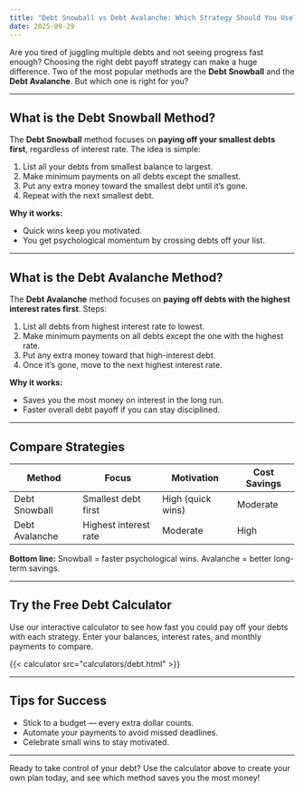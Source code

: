 ```yaml
---
title: "Debt Snowball vs Debt Avalanche: Which Strategy Should You Use?"
date: 2025-09-29
---
```


Are you tired of juggling multiple debts and not seeing progress fast enough? Choosing the right debt payoff strategy can make a huge difference. Two of the most popular methods are the **Debt Snowball** and the **Debt Avalanche**. But which one is right for you?

---

## What is the Debt Snowball Method?

The **Debt Snowball** method focuses on **paying off your smallest debts first**, regardless of interest rate. The idea is simple:

1. List all your debts from smallest balance to largest.
2. Make minimum payments on all debts except the smallest.
3. Put any extra money toward the smallest debt until it’s gone.
4. Repeat with the next smallest debt.

**Why it works:**  
- Quick wins keep you motivated.  
- You get psychological momentum by crossing debts off your list.  

---

## What is the Debt Avalanche Method?

The **Debt Avalanche** method focuses on **paying off debts with the highest interest rates first**. Steps:

1. List all debts from highest interest rate to lowest.
2. Make minimum payments on all debts except the one with the highest rate.
3. Put any extra money toward that high-interest debt.
4. Once it’s gone, move to the next highest interest rate.

**Why it works:**  
- Saves you the most money on interest in the long run.  
- Faster overall debt payoff if you can stay disciplined.

---

## Compare Strategies

| Method          | Focus                 | Motivation           | Cost Savings      |
|-----------------|---------------------|-------------------|----------------|
| Debt Snowball    | Smallest debt first   | High (quick wins)  | Moderate        |
| Debt Avalanche   | Highest interest rate | Moderate           | High            |

**Bottom line:** Snowball = faster psychological wins. Avalanche = better long-term savings.  

---

## Try the Free Debt Calculator

Use our interactive calculator to see how fast you could pay off your debts with each strategy. Enter your balances, interest rates, and monthly payments to compare.  

{{< calculator src="calculators/debt.html" >}}

---

## Tips for Success

- Stick to a budget — every extra dollar counts.  
- Automate your payments to avoid missed deadlines.  
- Celebrate small wins to stay motivated.  

---

Ready to take control of your debt? Use the calculator above to create your own plan today, and see which method saves you the most money!
